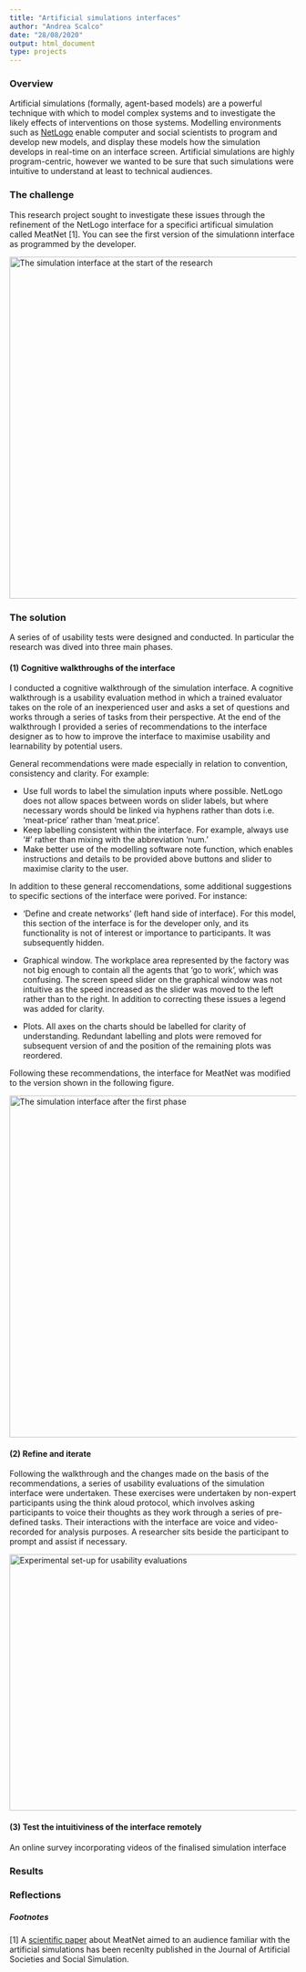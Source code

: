 ```yaml
---
title: "Artificial simulations interfaces"
author: "Andrea Scalco"
date: "28/08/2020"
output: html_document
type: projects
---
```


### Overview

Artificial simulations (formally, agent-based models) are a powerful technique with which to model complex systems and to investigate the likely effects of interventions on those systems. Modelling environments such as [NetLogo](https://ccl.northwestern.edu/netlogo/) enable computer and social scientists to program and develop new models, and display these models how the simulation develops in real-time on an interface screen. Artificial simulations are highly program-centric, however we wanted to be sure that such simulations were intuitive to understand at least to technical audiences.

### The challenge

This research project sought to investigate these issues through the refinement of the NetLogo interface for a specifici artificual simulation called MeatNet [1]. You can see the first version of the simulationn interface as programmed by the developer.

<img src="/projects/case_study_MeatNet_files/MeatNet_interface-1.png" alt="The simulation interface at the start of the research" width="1000px" height="600px"/>

### The solution

A series of of usability tests were designed and conducted. In particular the research was dived into three main phases.

#### (1) Cognitive walkthroughs of the interface

I conducted a cognitive walkthrough of the  simulation interface. A cognitive walkthrough is a usability evaluation method in which a trained evaluator takes on the role of an inexperienced user and asks a set of questions and works through a series of tasks from their perspective. At the end of the walkthrough I provided a series of recommendations to the interface designer as to how to improve the interface to maximise usability and learnability by potential users.


General recommendations were made especially in relation to convention, consistency and clarity. For example:

+ Use full words to label the simulation inputs where possible. NetLogo does not allow spaces between words on slider labels, but where necessary words should be linked via hyphens rather than dots i.e. ‘meat-price’ rather than ‘meat.price’.
+ Keep labelling consistent within the interface. For example, always use ‘#’ rather than mixing with the abbreviation ‘num.’
+ Make better use of the modelling software note function, which enables instructions and details to be provided above buttons and slider to maximise clarity to the user.

In addition to these general reccomendations, some additional suggestions to specific sections of the interface were porived. For instance:

+	‘Define and create networks’ (left hand side of interface). For this model, this section of the interface is for the developer only, and its functionality is not of interest or importance to participants. It was subsequently hidden.

+	Graphical window. The workplace area represented by the factory was not big enough to contain all the agents that ‘go to work’, which was confusing. The screen speed slider on the graphical window was not intuitive as the speed increased as the slider was moved to the left rather than to the right. In addition to correcting these issues a legend was added for clarity.

+	Plots. All axes on the charts should be labelled for clarity of understanding. Redundant labelling and plots were removed for subsequent version of and the position of the remaining plots was reordered.

Following these recommendations, the interface for MeatNet was modified to the version shown in the following figure.

<img src="/projects/case_study_MeatNet_files/MeatNet_interface-2.jpg" alt="The simulation interface after the first phase" width="1000px" height="600px"/>

#### (2) Refine and iterate

Following the walkthrough and the changes made on the basis of the recommendations, a series of usability evaluations of the simulation interface were undertaken. These exercises were undertaken by non-expert participants using the think aloud protocol, which involves asking participants to voice their thoughts as they work through a series of pre-defined tasks. Their interactions with the interface are voice and video-recorded for analysis purposes. A researcher sits beside the participant to prompt and assist if necessary.

<img src="/projects/case_study_MeatNet_files/MeatNet_interface-Exp_setup.png" alt="Experimental set-up for usability evaluations" width="700px" height="450px"/>

#### (3) Test the intuitiviness of the interface remotely

An online survey incorporating videos of the finalised simulation interface 

### Results 


### Reflections



##### Footnotes

[1] A [scientific paper](http://jasss.soc.surrey.ac.uk/22/4/8.html) about MeatNet aimed to an audience familiar with the artificial simulations has been recenlty published in the Journal of Artificial Societies and Social Simulation.